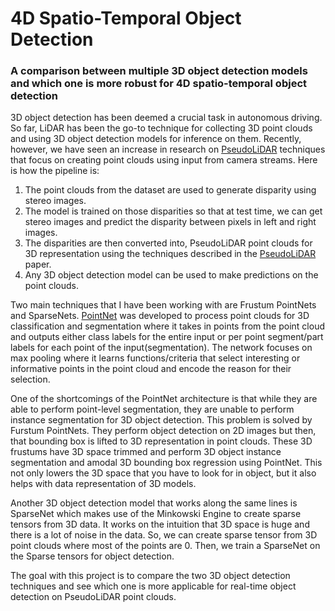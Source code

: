 # 4D Spatio-Temporal Object Detection
### A comparison between multiple 3D object detection models and which one is more robust for 4D spatio-temporal object detection

3D object detection has been deemed a crucial task in autonomous driving. So far, LiDAR has been the go-to technique for collecting 3D point clouds and using 3D object detection models for inference on them. Recently, however, we have seen an increase in research on [PseudoLiDAR](https://arxiv.org/pdf/1812.07179.pdf) techniques that focus on creating point clouds using input from camera streams. Here is how the pipeline is:

1. The point clouds from the dataset are used to generate disparity using stereo images.
2. The model is trained on those disparities so that at test time, we can get stereo images and predict the disparity between pixels in left and right images.
3. The disparities are then converted into, PseudoLiDAR point clouds for 3D representation using the techniques described in the [PseudoLiDAR](https://arxiv.org/pdf/1812.07179.pdf) paper.
4. Any 3D object detection model can be used to make predictions on the point clouds.

Two main techniques that I have been working with are Frustum PointNets and SparseNets. [PointNet](https://arxiv.org/pdf/1612.00593.pdf) was developed to process point clouds for 3D classification and segmentation where it takes in points from the point cloud and outputs either class labels for the entire input or per point segment/part labels for each point of the input(segmentation). The network focuses on max pooling where it learns functions/criteria that select interesting or informative points in the point cloud and encode the reason for their selection.

One of the shortcomings of the PointNet architecture is that while they are able to perform point-level segmentation, they are unable to perform instance segmentation for 3D object detection. This problem is solved by Furstum PointNets. They perform object detection on 2D images but then, that bounding box is lifted to 3D representation in point clouds. These 3D frustums have 3D space trimmed and perform 3D object instance segmentation and amodal 3D bounding box regression using PointNet. This not only lowers the 3D space that you have to look for in object, but it also helps with data representation of 3D models.

Another 3D object detection model that works along the same lines is SparseNet which makes use of the Minkowski Engine to create sparse tensors from 3D data. It works on the intuition that 3D space is huge and there is a lot of noise in the data. So, we can create sparse tensor from 3D point clouds where most of the points are 0. Then, we train a SparseNet on the Sparse tensors for object detection.

The goal with this project is to compare the two 3D object detection techniques and see which one is more applicable for real-time object detection on PseudoLiDAR point clouds. 
